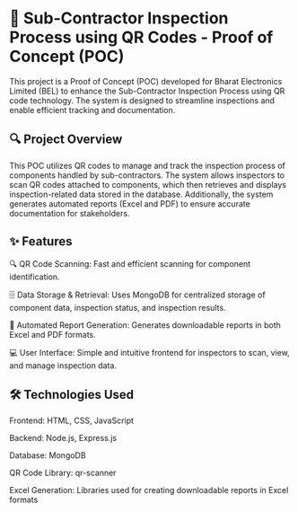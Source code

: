 <h1>📌 Sub-Contractor Inspection Process using QR Codes - Proof of Concept (POC)</h1>

This project is a Proof of Concept (POC) developed for Bharat Electronics Limited (BEL) to enhance the Sub-Contractor Inspection Process using QR code technology. The system is designed to streamline inspections and enable efficient tracking and documentation.

<h2>🔍 Project Overview</h2>

This POC utilizes QR codes to manage and track the inspection process of components handled by sub-contractors. The system allows inspectors to scan QR codes attached to components, which then retrieves and displays inspection-related data stored in the database. Additionally, the system generates automated reports (Excel and PDF) to ensure accurate documentation for stakeholders.


<h2>✨ Features</h2>

🔍 QR Code Scanning: Fast and efficient scanning for component identification.

🗄️ Data Storage & Retrieval: Uses MongoDB for centralized storage of component data, inspection status, and inspection results.

📄 Automated Report Generation: Generates downloadable reports in both Excel and PDF formats.

💻 User Interface: Simple and intuitive frontend for inspectors to scan, view, and manage inspection data.



<h2>🛠️ Technologies Used</h2>

Frontend: HTML, CSS, JavaScript

Backend: Node.js, Express.js

Database: MongoDB

QR Code Library: qr-scanner

Excel Generation: Libraries used for creating downloadable reports in Excel formats
